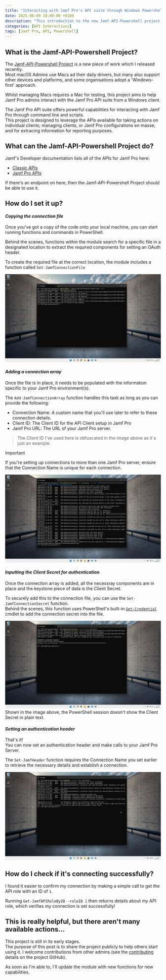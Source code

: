 ```yaml
---
title: "Interacting with Jamf Pro's API suite through Windows Powershell"
date: 2025-06-09 10:00:00 +0100
description: "This introduction to the new Jamf-API-Powershell project provides a brief overview of setting up the project for your environment, and how to authenticate against your Jamf Pro instances."
categories: [API Interactions]
tags: [Jamf Pro, API, Powershell]
---
```


## What is the Jamf-API-Powershell Project?

The [Jamf-API-Powershell Project](https://github.com/philipross/jamf-api-powershell) is a new piece of work which I released recently.
<br> Most macOS Admins use Macs ad their daily drivers, but many also support other devices and platforms, and some organisations adopt a 'Windows-first' approach.

Whilst managing Macs requires a Mac for testing, this project aims to help Jamf Pro admins interact with the Jamf Pro API suite from a Windows client.

The Jamf Pro API suite offers powerful capabilities for interacting with Jamf Pro through command line and scripts.<br>This project is designed to leverage the APIs available for taking actions on individual clients; managing clients, or Jamf Pro configurations en masse; and for extracing information for reporting purposes.


## What can the Jamf-API-Powershell Project do?

Jamf's Developer documentation lists all of the APIs for Jamf Pro here:
- [Classic APIs](https://developer.jamf.com/jamf-pro/reference/classic-api)
- [Jamf Pro APIs](https://developer.jamf.com/jamf-pro/reference/jamf-pro-api)

If there's an endpoint on here, then the Jamf-API-Powershell Project should be able to use it.


## How do I set it up?

#### *Copying the connection file*

Once you've got a copy of the code onto your local machine, you can start running functions and commands in PowerShell.

Behind the scenes, functions within the module search for a specific file in a designated location to extract the required components for setting an OAuth header.

To create the required file at the correct location, the module includes a function called `Set-JamfConnectionFile`

![Image of Powershell session running Set-JamfConnectionFile function](/assets/img/postImages/2025-06-09/1-Set-Connection-File.png)

#### *Adding a connection array*

Once the file is in place, it needs to be populated with the information specific to your Jamf Pro environment(s).

The `Add-JamfConnectionArray` function handles this task as long as you can provide the following:
- Connection Name: A custom name that you'll use later to refer to these connection details.
- Client ID: The Client ID for the API Client setup in Jamf Pro
- Jamf Pro URL: The URL of your Jamf Pro server.


> The Client ID I've used here is obfuscated in the image above as it's just an example.

> [!IMPORTANT]
> If you're setting up connections to more than one Jamf Pro server, ensure that the Connection Name is unique for each connection.

![Image of PowerShell session running Add-JamfConnectionArray function](/assets/img/postImages/2025-06-09/2-Add-Connection-Array.png)

#### *Inputting the Client Secret for authentication*

Once the connection array is added, all the necessray components are in place and the keystone piece of data is the Client Secret.

To securely add this to the connection file, you can use the `Set-JamfConnectionSecret` function.<br>Behind the scenes, this function uses PowerShell's built-in [`Get-Credential`](https://learn.microsoft.com/en-us/powershell/module/microsoft.powershell.security/get-credential?view=powershell-7.5) cmdlet to add the connection secret into the file.

![Image of PowerShell session running Set-JamfConnectionSecret function](/assets/img/postImages/2025-06-09/3-Set-Connection-Secret.png)
Shown in the image above, the PowerShell session doesn't show the Client Secret in plain text.

#### *Setting an authentication header*

That's it!<br>
You can now set an authentication header and make calls to your Jamf Pro Server.

The `Set-JamfHeader` function requires the Connection Name you set earlier to retrieve the necessary details and establish a connection.

![Image of PowerShell session running the Set-JamfHeader function](/assets/img/postImages/2025-06-09/4-Set-Header.png)


## How do I check if it's connecting successfully?


I found it easier to confirm my connection by making a simple call to get the API role with an ID of `1`.

Running `Get-JamfAPIRoleByID -roleID 1` then returns details about my API role, which verifies my connection is set successfully!


## This is really helpful, but there aren't many available actions...

This project is still in its early stages.<br>
The purpose of this post is to share the project publicly to help others start using it. I welcome contributions from other admins (see the [contributing](https://github.com/philipross/jamf-api-powershell/blob/main/CONTRIBUTING.md) details on the project GitHub).

As soon as I'm able to, I'll update the module with new functions for new capabilities.

